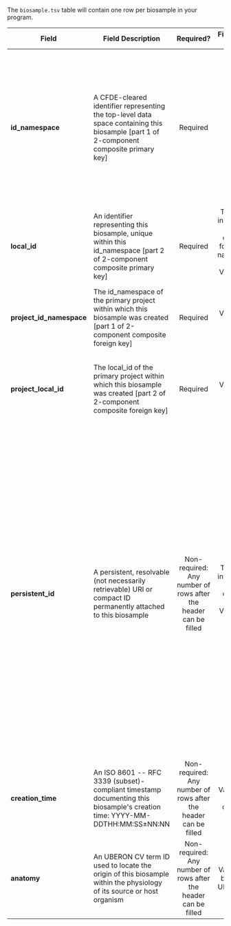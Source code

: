 The `biosample.tsv` table will contain one row per biosample in your program.

Field | Field Description | Required? | Field Value Type | Extra Info 
------|-------------------|:-----------:|:-------------:|------------
**id_namespace** | A CFDE-cleared identifier representing the top-level data space containing this biosample [part 1 of 2-component composite primary key] | Required | string | `id_namespace` is a unique URI prefix pre-registered with CFDE and attached to your program (or a subset of your program) that identifies anything labeled with it as belonging to you. Please see the [technical documentation](https://docs.nih-cfde.org/en/latest/c2m2/draft-C2M2_specification/#c2m2-identifiers) for a full discussion of how this information is built and used.
**local_id** | An identifier representing this biosample, unique within this id_namespace [part 2 of 2-component composite primary key] | Required |  The value in each row must be different for a given namespace <br /> <br /> Value type is string
**project_id_namespace** | The id_namespace of the primary project within which this biosample was created [part 1 of 2-component composite foreign key] | Required| Value type is string | If you have not implemented multiple namespaces, this will be the same as id_namespace. 
**project_local_id** | The local_id of the primary project within which this biosample was created [part 2 of 2-component composite foreign key] | Required | Value type is string | For each row (each biosample), this will be the value of 'local_id' in the [project table](./TableInfo:-project.tsv) for the project this biosample came from
**persistent_id** | A persistent, resolvable (not necessarily retrievable) URI or compact ID permanently attached to this biosample | Non-required: Any number of rows after the header can be filled | The value in each row must be different<br /> <br /> Value type is string | Meant to serve as a permanent address to which landing pages (which summarize metadata associated with this file) and other relevant annotations and functions can optionally be attached, including information enabling resolution to a network location from which the file can be downloaded. <br /><br />**Actual network locations must not be embedded directly within this identifier: one level of indirection is required in order to protect persistent_id values from changes in network location over time as files are moved around.**
**creation_time** | An ISO 8601 -- RFC 3339 (subset)-compliant timestamp documenting this biosample's creation time: YYYY-MM-DDTHH:MM:SS±NN:NN | Non-required: Any number of rows after the header can be filled |  Value must be datetime | Example valid dates: <br />`2021-01-08`<br /> `2021-01-08T00:45:40Z`<br /> `2021-01-08T00:45:40+00:00`
**anatomy** | An UBERON CV term ID used to locate the origin of this biosample within the physiology of its source or host organism | Non-required: Any number of rows after the header can be filled |  Value must be a valid UBERON ID  | [UBERON lookup service](https://www.ebi.ac.uk/ols/ontologies/uberon) <br /> Example valid UBERON IDs: <br />`UBERON:0001988`<br /> `UBERON:0001052`<br /> `UBERON:0006956`
